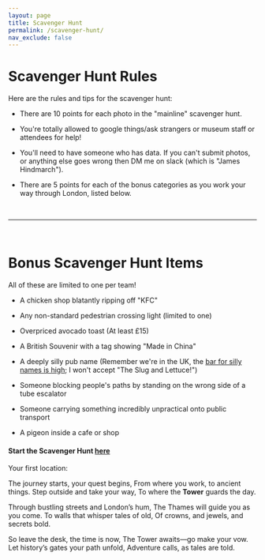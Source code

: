 ```yaml
---
layout: page
title: Scavenger Hunt
permalink: /scavenger-hunt/
nav_exclude: false
---
```


# Scavenger Hunt Rules

Here are the rules and tips for the scavenger hunt:

- There are 10 points for each photo in the "mainline" scavenger hunt.

- You're totally allowed to google things/ask strangers or museum staff or attendees for help!

- You'll need to have someone who has data. If you can't submit photos, or anything else goes wrong then DM me on slack (which is "James Hindmarch").

- There are 5 points for each of the bonus categories as you work your way through London, listed below.

<br>

---

<br>

# Bonus Scavenger Hunt Items

All of these are limited to one per team!

- A chicken shop blatantly ripping off "KFC"

- Any non-standard pedestrian crossing light (limited to one)

- Overpriced avocado toast (At least £15)

- A British Souvenir with a tag showing "Made in China"

- A deeply silly pub name (Remember we're in the UK, the [bar for silly names is high](https://www.google.com/search?q=silly+uk+place+names&rlz=1C1CHBF_enGB1067GB1067&oq=silly+uk+place+n&gs_lcrp=EgZjaHJvbWUqBwgAEAAYgAQyBwgAEAAYgAQyBggBEEUYOTIICAIQABgWGB4yCAgDEAAYFhgeMggIBBAAGBYYHjIICAUQABgWGB4yCAgGEAAYFhgeMg0IBxAAGIYDGIAEGIoFMg0ICBAAGIYDGIAEGIoFMgoICRAAGKIEGIkF0gEIMTY0NGowajeoAgCwAgA&sourceid=chrome&ie=UTF-8); I won't accept "The Slug and Lettuce!")

- Someone blocking people's paths by standing on the wrong side of a tube escalator

- Someone carrying something incredibly unpractical onto public transport

- A pigeon inside a cafe or shop

#### Start the Scavenger Hunt [here](https://docs.google.com/forms/d/e/1FAIpQLSeL-2YgWNK9Z_8cx-F3pOg9LgNJg06jKdjliDbYT1e5WwnSWg/viewform?vc=0&c=0&w=1&flr=0&usp=mail_form_link)

Your first location:

The journey starts, your quest begins,
From where you work, to ancient things.
Step outside and take your way,
To where the **Tower** guards the day.

Through bustling streets and London’s hum,
The Thames will guide you as you come.
To walls that whisper tales of old,
Of crowns, and jewels, and secrets bold.

So leave the desk, the time is now,
The Tower awaits—go make your vow.
Let history’s gates your path unfold,
Adventure calls, as tales are told.



